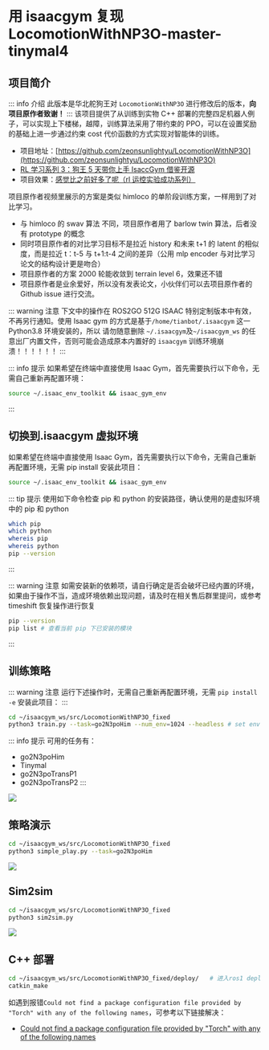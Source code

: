 # 用 isaacgym 复现 LocomotionWithNP3O-master-tinymal4

## 项目简介

::: info 介绍
此版本是华北舵狗王对 `LocomotionWithNP3O` 进行修改后的版本，**向项目原作者致谢！**
:::
该项目提供了从训练到实物 C++ 部署的完整四足机器人例子，可以实现上下楼梯，越障，训练算法采用了带约束的 PPO，可以在设置奖励的基础上进一步通过约束 cost 代价函数的方式实现对智能体的训练。

- 项目地址：[https://github.com/zeonsunlightyu/LocomotionWithNP3O](https://github.com/zeonsunlightyu/LocomotionWithNP3O)
- [RL 学习系列 3：狗王 5 天带你上手 IsaccGym 借鉴开源](https://zhuanlan.zhihu.com/p/709809881)
- 项目效果：[感觉比之前好多了呢（rl 运控实验成功系列）](https://b23.tv/LyjHWJG)


项目原作者视频里展示的方案是类似 himloco 的单阶段训练方案，一样用到了对比学习。

- 与 himloco 的 swav 算法 不同，项目原作者用了 barlow twin 算法，后者没有 prototype 的概念
- 同时项目原作者的对比学习目标不是拉近 history 和未来 t+1 的 latent 的相似度，而是拉近 t：t-5 与 t+1:t-4 之间的差异（公用 mlp encoder 与对比学习论文的结构设计更是吻合）
- 项目原作者的方案 2000 轮能收敛到 terrain level 6，效果还不错
- 项目原作者是业余爱好，所以没有发表论文，小伙伴们可以去项目原作者的 Github issue 进行交流。

::: warning 注意
下文中的操作在 ROS2GO 512G ISAAC 特别定制版本中有效，不再另行通知。使用 Isaac gym 的方式是基于`/home/tianbot/.isaacgym` 这一 Python3.8 环境安装的，所以
请勿随意删除 `~/.isaacgym`及`~/isaacgym_ws` 的任意出厂内置文件，否则可能会造成原本内置好的 `isaacgym` 训练环境崩溃！！！！！！
:::

::: info 提示
如果希望在终端中直接使用 Isaac Gym，首先需要执行以下命令，无需自己重新再配置环境：
```bash
source ~/.isaac_env_toolkit && isaac_gym_env
```
:::

## 切换到.isaacgym 虚拟环境

如果希望在终端中直接使用 Isaac Gym，首先需要执行以下命令，无需自己重新再配置环境，无需 pip install 安装此项目：
```bash
source ~/.isaac_env_toolkit && isaac_gym_env
```

::: tip 提示
使用如下命令检查 pip 和 python 的安装路径，确认使用的是虚拟环境中的 pip 和 python
```bash
which pip
which python
whereis pip
whereis python
pip --version
```
:::

::: warning 注意
如需安装新的依赖项，请自行确定是否会破坏已经内置的环境，如果由于操作不当，造成环境依赖出现问题，请及时在相关售后群里提问，或参考 timeshift 恢复操作进行恢复
```bash
pip --version
pip list # 查看当前 pip 下已安装的模块
```
:::

## 训练策略

::: warning 注意
运行下述操作时，无需自己重新再配置环境，无需 `pip install -e` 安装此项目：
:::

```bash
cd ~/isaacgym_ws/src/LocomotionWithNP3O_fixed
python3 train.py --task=go2N3poHim --num_env=1024 --headless # set env num
```

::: info 提示
可用的任务有：
- go2N3poHim
- Tinymal
- go2N3poTransP1
- go2N3poTransP2
:::

![](https://tianbot-pic.oss-cn-beijing.aliyuncs.com/tianbot-pic/Tianbot-Doc/isaacgym_LocomotionWithNP3O_raw_train.png)

## 策略演示

```bash
cd ~/isaacgym_ws/src/LocomotionWithNP3O_fixed
python3 simple_play.py --task=go2N3poHim
```
![](https://tianbot-pic.oss-cn-beijing.aliyuncs.com/tianbot-pic/Tianbot-Doc/isaacgym_LocomotionWithNP3O_raw_play.png)


## Sim2sim

```bash
cd ~/isaacgym_ws/src/LocomotionWithNP3O_fixed
python3 sim2sim.py
```
![](https://tianbot-pic.oss-cn-beijing.aliyuncs.com/tianbot-pic/Tianbot-Doc/isaacgym_LocomotionWithNP3O_fixed_sim.png)

## C++ 部署

```bash
cd ~/isaacgym_ws/src/LocomotionWithNP3O_fixed/deploy/   # 进入ros1 deploy部署目录
catkin_make
```

如遇到报错`Could not find a package configuration file provided by "Torch" with any of
  the following names`，可参考以下链接解决：
- [Could not find a package configuration file provided by "Torch" with any of the following names](https://github.com/pytorch/pytorch/issues/12449)
